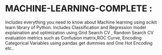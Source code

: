 # MACHINE-LEARNING-COMPLETE :

  Includes everything you need to know about Machine learning using scikit learn library of Python. Includes Classification and Regression model explaination and optimization using Grid   Search CV , Random Search CV evaluation metrics such as Confusion matrix,ROC Curve, Encoding Categorical Variables using pandas get dummies and One Hot Encoding etc..
  
 
